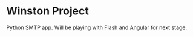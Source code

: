Winston Project
===============

Python SMTP app. Will be playing with Flash and Angular for next stage.